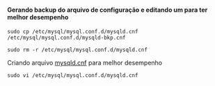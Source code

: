 #### Gerando backup do arquivo de configuração e editando um para ter melhor desempenho
```
sudo cp /etc/mysql/mysql.conf.d/mysqld.cnf /etc/mysql/mysql.conf.d/mysqld-bkp.cnf
```
```
sudo rm -r /etc/mysql/mysql.conf.d/mysqld.cnf
```
Criando arquivo [mysqld.cnf](https://github.com/idealista07/homelab/blob/main/SRV-L-DB01/mysqld.cnf) para melhor desempenho
```
sudo vi /etc/mysql/mysql.conf.d/mysqld.cnf
```
